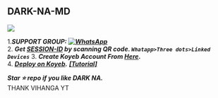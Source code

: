 
## DARK-NA-MD

<img src="https://encrypted-tbn0.gstatic.com/images?q=tbn:ANd9GcTTyrKwGSOe0N3mX2BGyexNhLjZUCOQnFfLbA&usqp=CAU">


1.***SUPPORT GROUP: <a href="https://chat.whatsapp.com/Ht3RwH67GEy7KP66vYVT2A"><img alt="WhatsApp" src="https://camo.githubusercontent.com/2157131829ac512183ee8f8b6c6f803688a4cc66a2e686602844e80478401a7c/68747470733a2f2f696d672e736869656c64732e696f2f62616467652f4a6f696e2047726f75702d3235443336363f7374796c653d666f722d7468652d6261646765266c6f676f3d7768617473617070266c6f676f436f6c6f723d7768697465"/></a>*** <br>
2. ***Get [SESSION-ID](https://astro-qr.herokuapp.com/) by scanning QR code. `Whatapp>Three dots>Linked Devices`***
3. ***Create Koyeb Account From [Here](https://app.koyeb.com/auth/signin).*** </br>
4. ***[Deploy on Koyeb](https://app.koyeb.com/apps/deploy?type=git&repository=github.com/acedemy/DARK-NA-V1&branch=main&env[FOOTER]=DARK-NA-MD&env[CAPTION]=*By%20DARK-NA-MD*&env[ONLY_GROUP]=false&env[SESSION_ID]&env[PORT]=8000&ports=8000;http;/).*** ***[[Tutorial]](https://youtu.be/-gkhE0byFEs)*** <br>


***Star ⭐ repo if you like DARK NA.***<br>
THANK VIHANGA YT
